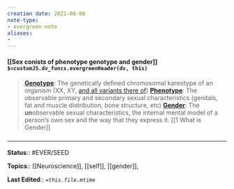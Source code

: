 ```yaml
---
creation date: 2021-08-08
note-type: 
- evergreen-note
aliases:
- 
---
```


#### [[Sex conists of phenotype genotype and gender]] `$=customJS.dv_funcs.evergreenHeader(dv, this)`

> **[Genotype](https://en.wikipedia.org/wiki/Genotype)**: The genetically defined chromosomal kareotype of an organism (XX, XY, [and all variants there of](https://twitter.com/sciencevet2/status/1035250518870900737?lang=en))
> **[Phenotype](https://en.wikipedia.org/wiki/Phenotype)**: The observable primary and secondary sexual characteristics (genitals, fat and muscle distribution, bone structure, etc)
> **[Gender](https://en.wikipedia.org/wiki/Gender)**: The **un**observable sexual characteristics, the internal mental model of a person’s own sex and the way that they express it.
[[1 What is Gender]]

### <hr class="footnote"/>

**Status**:: #EVER/SEED 

**Topics**::  [[Neuroscience]], [[self]], [[gender]], 
	
**Last Edited**:: *`=this.file.mtime`*
